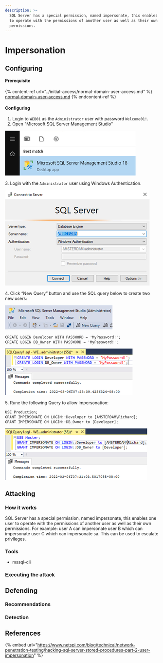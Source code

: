 ```yaml
---
description: >-
  SQL Server has a special permission, named impersonate, this enables one user
  to operate with the permissions of another user as well as their own
  permissions.
---
```


# Impersonation

## Configuring

#### Prerequisite

{% content-ref url="../initial-access/normal-domain-user-access.md" %}
[normal-domain-user-access.md](../initial-access/normal-domain-user-access.md)
{% endcontent-ref %}

#### Configuring

1. Login to `WEB01` as the `Administrator` user with password `Welcome01!`.
2. Open "Microsoft SQL Server Management Studio"

![](<../../../../.gitbook/assets/image (34).png>)

3\. Login with the `Administrator` user using Windows Authentication.

![](<../../../../.gitbook/assets/image (7).png>)

4\. Click “New Query” button and use the SQL query below to create two new users:

![](<../../../../.gitbook/assets/image (29).png>)

```
CREATE LOGIN Developer WITH PASSWORD = 'MyPassword!';
CREATE LOGIN DB_Owner WITH PASSWORD = 'MyPassword!';
```

![](<../../../../.gitbook/assets/image (6).png>)

5\. Rune the following Query to allow impersonation:

```
USE Production;
GRANT IMPERSONATE ON LOGIN::Developer to [AMSTERDAM\Richard];
GRANT IMPERSONATE ON LOGIN::DB_Owner to [Developer];
```

![](<../../../../.gitbook/assets/image (19).png>)

## Attacking

### How it works

SQL Server has a special permission, named impersonate, this enables one user to operate with the permissions of another user as well as their own permissions. For example: user A can impersonate user B which can impersonate user C which can impersonate sa. This can be used to escalate privileges.

### Tools

* mssql-cli

### Executing the attack



## Defending

### Recommendations



### Detection



## References

{% embed url="https://www.netspi.com/blog/technical/network-penetration-testing/hacking-sql-server-stored-procedures-part-2-user-impersonation" %}
